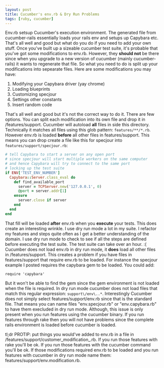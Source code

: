 ```yaml
---
layout: post
title: Cucumber's env.rb & Dry Run Problems
tags: [ruby, cucumber]
---
```


Env.rb setsup Cucumber's execution environment. The generated file from cucumber-rails essentially loads your rails env
and setups up Capybara etc. That's all well and good but what do you do if you need to add your own stuff. Once you've built up a sizeable cucumber test suite, it's probable that you've got some modifications to env.rb. However, they **should not** be there since when you upgrade to a new version of cucumber (mainly cucumber-rails) it wants to regenerate that file. So what you need to do is split up your modifications into sepearate files. Here are some modifications you may have:

1. Modifying your Capybara driver (yay chrome)
2. Loading blueprints
3. Customizing specjour
4. Settings other constants
5. Insert random code
  
That's all well and good but it's not the correct way to do it. There are few options. You can split each modification into its own file and drop it in /features/support. Cucumber will autoload **all** files in side this directory. Technically it matches all files using this glob pattern: `features/**/*.rb`. However env.rb is loaded **before** all other files in features/support. This means you can drop create a file like this for specjour into `features/support/specjour.rb`:

```ruby
# tell Capybara to start a server on any open port
# since specjour will start multiple workers on the same computer
# and hence Capybara will try to connect to the same port 
# locking up the test suite
if ENV['TEST_ENV_NUMBER']
  Capybara::Server.class_eval do
    def find_available_port
      server = TCPServer.new('127.0.0.1', 0)
      @port = server.addr[1]
    ensure
      server.close if server
    end
  end
end
```

That fill will be loaded **after** env.rb when you **execute** your tests. This does create an interesting wrinkle.
I use dry run mode a lot in my suite. I refactor my features and steps quite often as I get a better understanding of the domain.
I use dry run mode to check to see if all the steps are defined before executing the test suite. The test suite can take over an hour. :( Cucumber does not load env.rb in dry run mode, it **does** load all other files in /features/support. This creates a problem if you have files in features/support that require env.rb to be loaded. For instance the specjour example I posted requires the capybara gem to be loaded. You could add:

    require 'capybara'
    
But it won't be able to find the gem since the gem environment is not loaded when the file is required.
In dry run mode cucumber does not load files that match this regular expression: `support\/env\..*`. Interestingly Cucumber does not simply select features/support/env.rb 
since that is the standard file. That means you can name files "env.specjour.rb" or "env.capybara.rb" to have them execluded in dry run mode. Although, this issue is only present when you run features using the cucumber binary.
If you run features through rake then you will not have problems since the complete rails environment is loaded before
cucumber is loaded. 

tl;dr
PROTIP: put things you would've added to env.rb in a file in /features/support/customer\_modification\_.rb.
If you run those features with rake you'll be ok. If you run those features with the cucumber command you'll be ok.
If those modifications required env.rb to be loaded and you run features with cucumber in dry run mode name them: features/support/env.modification.rb.

